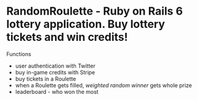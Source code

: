 # RandomRoulette - Ruby on Rails 6 lottery application. Buy lottery tickets and win credits!

Functions
* user authentication with Twitter
* buy in-game credits with Stripe 
* buy tickets in a Roulette
* when a Roulette gets filled, *weighted random winner* gets whole prize
* leaderboard - who won the most
